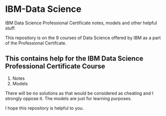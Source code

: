 # IBM-Data Science

IBM Data Science Professional Certificate notes, models and other helpful stuff.

This repository is on the 9 courses of Data Science offered by IBM as a part of the Professional Certifcate.

## This contains help for the IBM Data Science Professional Certificate Course

1. Notes
2. Models

There will be no solutions as that would be considered as cheating and I strongly oppose it. The models are just for learning purposes.

I hope this repository is helpful to you.

